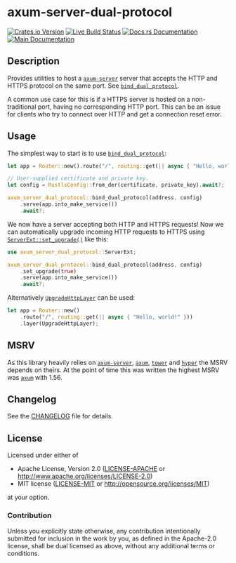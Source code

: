 # axum-server-dual-protocol

[![Crates.io Version](https://img.shields.io/crates/v/axum-server-dual-protocol.svg)](https://crates.io/crates/axum-server-dual-protocol)
[![Live Build Status](https://img.shields.io/github/checks-status/daxpedda/axum-server-dual-protocol/main?label=CI)](https://github.com/daxpedda/axum-server-dual-protocol/actions?query=branch%3Amain)
[![Docs.rs Documentation](https://img.shields.io/docsrs/axum-server-dual-protocol)](https://docs.rs/crate/axum-server-dual-protocol)
[![Main Documentation](https://img.shields.io/github/workflow/status/daxpedda/axum-server-dual-protocol/Documentation?label=main%20docs)](https://daxpedda.github.io/axum-server-dual-protocol/axum_server_dual_protocol/index.html)

## Description

Provides utilities to host a [`axum-server`] server that
accepts the HTTP and HTTPS protocol on the same port. See
[`bind_dual_protocol`].

A common use case for this is if a HTTPS server is hosted on a
non-traditional port, having no corresponding HTTP port. This can be an
issue for clients who try to connect over HTTP and get a connection reset
error.

## Usage

The simplest way to start is to use [`bind_dual_protocol`]:
```rust
let app = Router::new().route("/", routing::get(|| async { "Hello, world!" }));

// User-supplied certificate and private key.
let config = RustlsConfig::from_der(certificate, private_key).await?;

axum_server_dual_protocol::bind_dual_protocol(address, config)
	.serve(app.into_make_service())
	.await?;
```

We now have a server accepting both HTTP and HTTPS requests! Now we can
automatically upgrade incoming HTTP requests to HTTPS using
[`ServerExt::set_upgrade()`] like this:
```rust
use axum_server_dual_protocol::ServerExt;

axum_server_dual_protocol::bind_dual_protocol(address, config)
	.set_upgrade(true)
	.serve(app.into_make_service())
	.await?;
```

Alternatively [`UpgradeHttpLayer`] can be used:
```rust
let app = Router::new()
	.route("/", routing::get(|| async { "Hello, world!" }))
	.layer(UpgradeHttpLayer);
```

## MSRV

As this library heavily relies on [`axum-server`], [`axum`],
[`tower`] and [`hyper`] the MSRV depends on theirs. At the point of time
this was written the highest MSRV was [`axum`] with 1.56.

## Changelog

See the [CHANGELOG] file for details.

## License

Licensed under either of

- Apache License, Version 2.0 ([LICENSE-APACHE] or <http://www.apache.org/licenses/LICENSE-2.0>)
- MIT license ([LICENSE-MIT] or <http://opensource.org/licenses/MIT>)

at your option.

### Contribution

Unless you explicitly state otherwise, any contribution intentionally
submitted for inclusion in the work by you, as defined in the Apache-2.0
license, shall be dual licensed as above, without any additional terms or
conditions.

[CHANGELOG]: https://github.com/daxpedda/axum-server-dual-protocol/blob/main/CHANGELOG.md
[LICENSE-MIT]: https://github.com/daxpedda/axum-server-dual-protocol/blob/main/LICENSE-MIT
[LICENSE-APACHE]: https://github.com/daxpedda/axum-server-dual-protocol/blob/main/LICENSE-APACHE
[`axum`]: https://docs.rs/axum/0.5
[`axum-server`]: https://docs.rs/axum-server/~0.4.1
[`bind_dual_protocol`]: https://docs.rs/axum-server-dual-protocol/0.1
[`hyper`]: https://docs.rs/hyper/0.14
[`Layer`]: https://docs.rs/tower-layer/0.3/tower_layer/trait.Layer.html
[`Router`]: https://docs.rs/axum/0.5/axum/struct.Router.html
[`ServerExt::set_upgrade()`]: https://docs.rs/axum-server-dual-protocol/0.1/axum_server_dual_protocol/trait.ServerExt.html#tymethod.set_upgrade
[`tower`]: https://docs.rs/tower/0.4
[`UpgradeHttpLayer`]: https://docs.rs/axum-server-dual-protocol/0.1/axum_server_dual_protocol/struct.UpgradeHttpLayer.html
